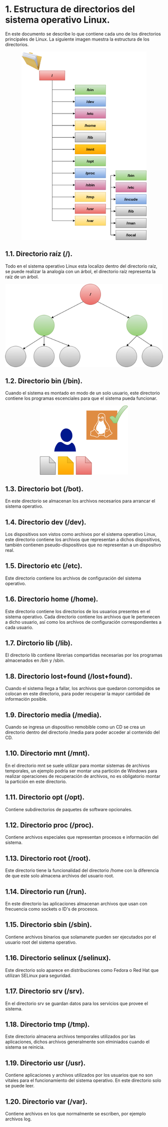 # 1. Estructura de directorios del sistema operativo Linux.
En este documento se describe lo que contiene cada uno de los directorios principales de Linux. La siguiente imagen
muestra la estructura de los directorios.

<p align="center"><img src="imagenes/Estructura_directorios.png" width="400" height="600"></p>

## 1.1. Directorio raíz (/).
Todo en el sistema operativo Linux esta localizo dentro del directorio raíz, se puede realizar la analogía
con un árbol, el directorio raíz representa la raíz de un árbol.

<p align="center"><img src="imagenes/Arbol.png"></p>

## 1.2. Directorio bin (/bin).
Cuando el sistema es montado en modo de un solo usuario, este directorio contiene los programas escenciales
para que el sistema pueda funcionar.

<p align="center"><img src="imagenes/Usuario.png"></p>

## 1.3. Directorio bot (/bot).
En este directorio se almacenan los archivos necesarios para arrancar el sistema operativo.

## 1.4. Directorio dev (/dev).
Los dispositivos son vistos como archivos por el sistema operativo Linux, este directorio contiene los archivos
que representan a dichos dispositivos, también contienen pseudo-dispositivos que no representan a un dispositvo
real.

## 1.5. Directorio etc (/etc).
Este directorio contiene los archivos de configuración del sistema operativo.

## 1.6. Directorio home (/home).
Este directorio contiene los directorios de los usuarios presentes en el sistema operativo.
Cada directorio contiene los archivos que le pertenecen a dicho usuario, así como los archivos 
de configuración correspondientes a cada usuario.

## 1.7. Dirctorio lib (/lib).
El directorio lib contiene librerias compartidas necesarias por los programas almacenados en /bin y /sbin.

## 1.8. Directorio lost+found (/lost+found).
Cuando el sistema llega a fallar, los archivos que quedaron corrompidos se colocan en este directorio, para poder
recuperar la mayor cantidad de información posible.

## 1.9. Directorio media (/media).
Cuando se ingresa un dispositivo remobible como un CD se crea un directorio dentro del directorio /media para
poder acceder al contenido del CD.

## 1.10. Directorio mnt (/mnt).
En el directorio mnt se suele utilizar para montar sistemas de archivos temporales, un ejemplo podria ser montar
una partición de Windows para realizar operaciones de recuperación de archivos, no es obligatorio montar la partición
en este directorio.

## 1.11. Directorio opt (/opt).
Contiene subdirectorios de paquetes de software opcionales.

## 1.12. Directorio proc (/proc).
Contiene archivos especiales que representan procesos e información del sistema.

## 1.13. Directorio root (/root).
Este directorio tiene la funcionalidad del directorio /home con la diferencia de que este solo almacena archivos
del usuario root.   
 
## 1.14. Directorio run (/run).
En este directorio las aplicaciones almacenan archivos que usan con frecuencia como sockets o ID's de procesos.

## 1.15. Directorio sbin (/sbin).
Contiene archivos binarios que solamanete pueden ser ejecutados por el usuario root del sistema operativo.

## 1.16. Directorio selinux (/selinux).
Este directorio solo aparece en distribuciones como Fedora o Red Hat que utilizan SELinux para seguridad.

## 1.17. Directorio srv (/srv).
En el directorio srv se guardan datos para los servicios que provee el sistema.

## 1.18. Directorio tmp (/tmp).
Este directorio almacena archivos temporales utilizados por las aplicaciones, dichos archivos generalmente son 
elminiados cuando el sistema se reinicia.

## 1.19. Directorio usr (/usr).
Contiene aplicaciones y archivos utilizados por los usuarios que no son vitales para el funcionamiento del sistema
operativo. En este directorio solo se puede leer.

## 1.20. Directorio var (/var).
Contiene archivos en los que normalmente se escriben, por ejemplo archivos log.
